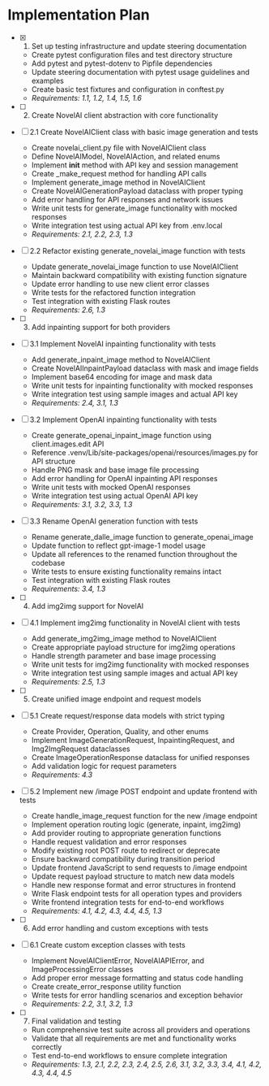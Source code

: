 # Implementation Plan

- [x] 1. Set up testing infrastructure and update steering documentation





  - Create pytest configuration files and test directory structure
  - Add pytest and pytest-dotenv to Pipfile dependencies
  - Update steering documentation with pytest usage guidelines and examples
  - Create basic test fixtures and configuration in conftest.py
  - _Requirements: 1.1, 1.2, 1.4, 1.5, 1.6_

- [ ] 2. Create NovelAI client abstraction with core functionality
- [ ] 2.1 Create NovelAIClient class with basic image generation and tests
  - Create novelai_client.py file with NovelAIClient class
  - Define NovelAIModel, NovelAIAction, and related enums
  - Implement __init__ method with API key and session management
  - Create _make_request method for handling API calls
  - Implement generate_image method in NovelAIClient
  - Create NovelAIGenerationPayload dataclass with proper typing
  - Add error handling for API responses and network issues
  - Write unit tests for generate_image functionality with mocked responses
  - Write integration test using actual API key from .env.local
  - _Requirements: 2.1, 2.2, 2.3, 1.3_

- [ ] 2.2 Refactor existing generate_novelai_image function with tests
  - Update generate_novelai_image function to use NovelAIClient
  - Maintain backward compatibility with existing function signature
  - Update error handling to use new client error classes
  - Write tests for the refactored function integration
  - Test integration with existing Flask routes
  - _Requirements: 2.6, 1.3_

- [ ] 3. Add inpainting support for both providers
- [ ] 3.1 Implement NovelAI inpainting functionality with tests
  - Add generate_inpaint_image method to NovelAIClient
  - Create NovelAIInpaintPayload dataclass with mask and image fields
  - Implement base64 encoding for image and mask data
  - Write unit tests for inpainting functionality with mocked responses
  - Write integration test using sample images and actual API key
  - _Requirements: 2.4, 3.1, 1.3_

- [ ] 3.2 Implement OpenAI inpainting functionality with tests
  - Create generate_openai_inpaint_image function using client.images.edit API
  - Reference .venv/Lib/site-packages/openai/resources/images.py for API structure
  - Handle PNG mask and base image file processing
  - Add error handling for OpenAI inpainting API responses
  - Write unit tests with mocked OpenAI responses
  - Write integration test using actual OpenAI API key
  - _Requirements: 3.1, 3.2, 3.3, 1.3_

- [ ] 3.3 Rename OpenAI generation function with tests
  - Rename generate_dalle_image function to generate_openai_image
  - Update function to reflect gpt-image-1 model usage
  - Update all references to the renamed function throughout the codebase
  - Write tests to ensure existing functionality remains intact
  - Test integration with existing Flask routes
  - _Requirements: 3.4, 1.3_

- [ ] 4. Add img2img support for NovelAI
- [ ] 4.1 Implement img2img functionality in NovelAI client with tests
  - Add generate_img2img_image method to NovelAIClient
  - Create appropriate payload structure for img2img operations
  - Handle strength parameter and base image processing
  - Write unit tests for img2img functionality with mocked responses
  - Write integration test using sample images and actual API key
  - _Requirements: 2.5, 1.3_

- [ ] 5. Create unified image endpoint and request models
- [ ] 5.1 Create request/response data models with strict typing
  - Create Provider, Operation, Quality, and other enums
  - Implement ImageGenerationRequest, InpaintingRequest, and Img2ImgRequest dataclasses
  - Create ImageOperationResponse dataclass for unified responses
  - Add validation logic for request parameters
  - _Requirements: 4.3_

- [ ] 5.2 Implement new /image POST endpoint and update frontend with tests
  - Create handle_image_request function for the new /image endpoint
  - Implement operation routing logic (generate, inpaint, img2img)
  - Add provider routing to appropriate generation functions
  - Handle request validation and error responses
  - Modify existing root POST route to redirect or deprecate
  - Ensure backward compatibility during transition period
  - Update frontend JavaScript to send requests to /image endpoint
  - Update request payload structure to match new data models
  - Handle new response format and error structures in frontend
  - Write Flask endpoint tests for all operation types and providers
  - Write frontend integration tests for end-to-end workflows
  - _Requirements: 4.1, 4.2, 4.3, 4.4, 4.5, 1.3_

- [ ] 6. Add error handling and custom exceptions with tests
- [ ] 6.1 Create custom exception classes with tests
  - Implement NovelAIClientError, NovelAIAPIError, and ImageProcessingError classes
  - Add proper error message formatting and status code handling
  - Create create_error_response utility function
  - Write tests for error handling scenarios and exception behavior
  - _Requirements: 2.2, 3.1, 3.2, 1.3_

- [ ] 7. Final validation and testing
  - Run comprehensive test suite across all providers and operations
  - Validate that all requirements are met and functionality works correctly
  - Test end-to-end workflows to ensure complete integration
  - _Requirements: 1.3, 2.1, 2.2, 2.3, 2.4, 2.5, 2.6, 3.1, 3.2, 3.3, 3.4, 4.1, 4.2, 4.3, 4.4, 4.5_